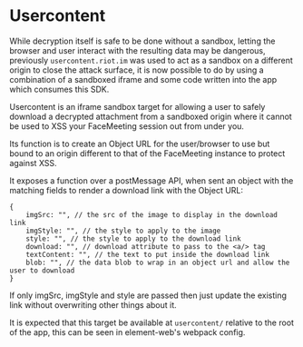 # Usercontent

While decryption itself is safe to be done without a sandbox,
letting the browser and user interact with the resulting data may be dangerous,
previously `usercontent.riot.im` was used to act as a sandbox on a different origin to close the attack surface,
it is now possible to do by using a combination of a sandboxed iframe and some code written into the app which consumes this SDK.

Usercontent is an iframe sandbox target for allowing a user to safely download a decrypted attachment from a sandboxed origin where it cannot be used to XSS your FaceMeeting session out from under you.

Its function is to create an Object URL for the user/browser to use but bound to an origin different to that of the FaceMeeting instance to protect against XSS.

It exposes a function over a postMessage API, when sent an object with the matching fields to render a download link with the Object URL:

```json5
{
    imgSrc: "", // the src of the image to display in the download link
    imgStyle: "", // the style to apply to the image
    style: "", // the style to apply to the download link
    download: "", // download attribute to pass to the <a/> tag
    textContent: "", // the text to put inside the download link
    blob: "", // the data blob to wrap in an object url and allow the user to download
}
```

If only imgSrc, imgStyle and style are passed then just update the existing link without overwriting other things about it.

It is expected that this target be available at `usercontent/` relative to the root of the app, this can be seen in element-web's webpack config.
